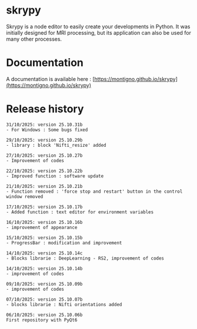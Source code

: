 # skrypy

Skrypy is a node editor to easily create your developments in Python. It was initially designed for MRI processing, but its application can also be used for many other processes.


# Documentation

A documentation is available here : [https://montigno.github.io/skrypy](https://montigno.github.io/skrypy)

# Release history

<p></p>

	31/10/2025: version 25.10.31b
	- For Windows : Some bugs fixed

<p></p>

	29/10/2025: version 25.10.29b
	- library : block 'Nifti_resize' added

<p></p>

	27/10/2025: version 25.10.27b
	- Improvement of codes

<p></p>

	22/10/2025: version 25.10.22b
	- Improved function : software update

<p></p>

	21/10/2025: version 25.10.21b
	- Function removed : 'force stop and restart' button in the control window removed

<p></p>

	17/10/2025: version 25.10.17b
	- Added function : text editor for environment variables

<p></p>

	16/10/2025: version 25.10.16b
	- improvement of appearance

<p></p>

	15/10/2025: version 25.10.15b
	- ProgressBar : modification and improvement

<p></p>

	14/10/2025: version 25.10.14c
	- Blocks librarie : DeepLearning - RS2, improvement of codes

<p></p>

	14/10/2025: version 25.10.14b
	- improvement of codes

<p></p>

	09/10/2025: version 25.10.09b
	- improvement of codes

<p></p>

	07/10/2025: version 25.10.07b
	- blocks librarie : Nifti orientations added

<p></p>

	06/10/2025: version 25.10.06b
	First repository with PyQt6
